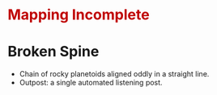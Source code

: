 # <font color="#c00000">Mapping Incomplete</font>
# Broken Spine
- Chain of rocky planetoids aligned oddly in a straight line.
- Outpost: a single automated listening post.
